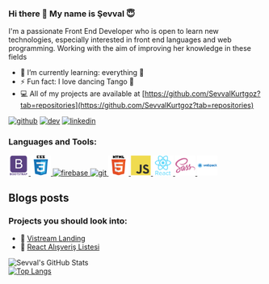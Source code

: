 ### Hi there 👋 My name is Şevval 😇

I'm a passionate Front End Developer who is open to learn new technologies, especially interested in front end
languages and web programming. Working with the aim of improving her knowledge in these fields

<!-- <p align="left"> <img src="https://github.com/SevvalKurtgoz" alt="ayse8888" /> </p> -->

- 🌱 I’m currently learning: everything 🤣
- ⚡ Fun fact: I love dancing Tango 💃
- 💻 All of my projects are available at [https://github.com/SevvalKurtgoz?tab=repositories](https://github.com/SevvalKurtgoz?tab=repositories)


[<img src='https://cdn.jsdelivr.net/npm/simple-icons@3.0.1/icons/github.svg' alt='github' height='40'>](https://github.com/SevvalKurtgoz)  [<img src='https://cdn.jsdelivr.net/npm/simple-icons@3.0.1/icons/hashnode.svg' alt='dev' height='40'>](https://aysebasar.medium.com/)  [<img src='https://cdn.jsdelivr.net/npm/simple-icons@3.0.1/icons/linkedin.svg' alt='linkedin' height='40'>](https://www.linkedin.com/in/%C5%9Fevval-kurtg%C3%B6z-7087b318a/) 



<h3 align="left">Languages and Tools:</h3>
<p align="left"> <a href="https://getbootstrap.com" target="_blank"> <img src="https://raw.githubusercontent.com/devicons/devicon/master/icons/bootstrap/bootstrap-plain-wordmark.svg" alt="bootstrap" width="40" height="40"/> </a> <a href="https://www.w3schools.com/css/" target="_blank"> <img src="https://raw.githubusercontent.com/devicons/devicon/master/icons/css3/css3-original-wordmark.svg" alt="css3" width="40" height="40"/> </a> <a href="https://firebase.google.com/" target="_blank"> <img src="https://www.vectorlogo.zone/logos/firebase/firebase-icon.svg" alt="firebase" width="40" height="40"/> </a> <a href="https://git-scm.com/" target="_blank"> <img src="https://www.vectorlogo.zone/logos/git-scm/git-scm-icon.svg" alt="git" width="40" height="40"/> </a> <a href="https://www.w3.org/html/" target="_blank"> <img src="https://raw.githubusercontent.com/devicons/devicon/master/icons/html5/html5-original-wordmark.svg" alt="html5" width="40" height="40"/> </a> <a href="https://www.javascript.com" target="_blank"> <img src="https://raw.githubusercontent.com/devicons/devicon/master/icons/javascript/javascript-original.svg" alt="javascript" width="40" height="40"/> </a> <a href="https://reactjs.org/" target="_blank"> <img src="https://raw.githubusercontent.com/devicons/devicon/master/icons/react/react-original-wordmark.svg" alt="react" width="40" height="40"/> </a> <a href="https://sass-lang.com" target="_blank"> <img src="https://raw.githubusercontent.com/devicons/devicon/master/icons/sass/sass-original.svg" alt="sass" width="40" height="40"/> </a> <a href="https://webpack.js.org" target="_blank"> <img src="https://raw.githubusercontent.com/devicons/devicon/d00d0969292a6569d45b06d3f350f463a0107b0d/icons/webpack/webpack-original-wordmark.svg" alt="webpack" width="40" height="40"/> </a> </p>


## Blogs posts
### Projects you should look into:
- 🌟 [Vistream Landing](https://github.com/SevvalKurtgoz/Vistream-Landing-Page-non-node)
- 🌟 [React Alışveriş Listesi](https://github.com/SevvalKurtgoz/React-Alisveris-Listesi)


![Sevval's GitHub Stats](https://github-readme-stats.vercel.app/api?username=SevvalKurtgoz&show_icons=true&theme=cobalt&hide=prs)  
[![Top Langs](https://github-readme-stats.vercel.app/api/top-langs/?username=SevvalKurtgoz&layout=compact&hide=html&theme=cobalt)](https://github.com/anuraghazra/github-readme-stats)






